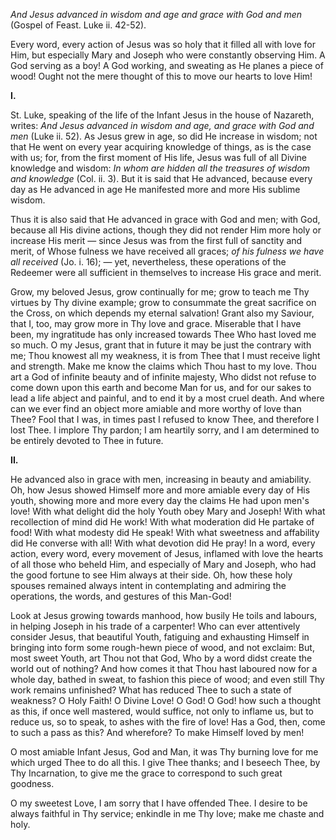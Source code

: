 
*And Jesus advanced in wisdom and age and grace with God and men* (Gospel of Feast. Luke ii. 42-52).

Every word, every action of Jesus was so holy that it filled all with love for Him, but especially Mary and Joseph who were constantly observing Him. A God serving as a boy! A God working, and sweating as He planes a piece of wood! Ought not the mere thought of this to move our hearts to love Him!

**I\.**

St. Luke, speaking of the life of the Infant Jesus in the house of Nazareth, writes: *And Jesus advanced in wisdom and age, and grace with God and men* (Luke ii. 52). As Jesus grew in age, so did He increase in wisdom; not that He went on every year acquiring knowledge of things, as is the case with us; for, from the first moment of His life, Jesus was full of all Divine knowledge and wisdom: *In whom are hidden all the treasures of wisdom and knowledge* (Col. ii. 3). But it is said that He advanced, because every day as He advanced in age He manifested more and more His sublime wisdom.

Thus it is also said that He advanced in grace with God and men; with God, because all His divine actions, though they did not render Him more holy or increase His merit — since Jesus was from the first full of sanctity and merit, of Whose fulness we have received all graces; *of his fulness we have all received* (Jo. i. 16); — yet, nevertheless, these operations of the Redeemer were all sufficient in themselves to increase His grace and merit.

Grow, my beloved Jesus, grow continually for me; grow to teach me Thy virtues by Thy divine example; grow to consummate the great sacrifice on the Cross, on which depends my eternal salvation! Grant also my Saviour, that I, too, may grow more in Thy love and grace. Miserable that I have been, my ingratitude has only increased towards Thee Who hast loved me so much. O my Jesus, grant that in future it may be just the contrary with me; Thou knowest all my weakness, it is from Thee that I must receive light and strength. Make me know the claims which Thou hast to my love. Thou art a God of infinite beauty and of infinite majesty, Who didst not refuse to come down upon this earth and become Man for us, and for our sakes to lead a life abject and painful, and to end it by a most cruel death. And where can we ever find an object more amiable and more worthy of love than Thee? Fool that I was, in times past I refused to know Thee, and therefore I lost Thee. I implore Thy pardon; I am heartily sorry, and I am determined to be entirely devoted to Thee in future.

**II\.**

He advanced also in grace with men, increasing in beauty and amiability. Oh, how Jesus showed Himself more and more amiable every day of His youth, showing more and more every day the claims He had upon men\'s love! With what delight did the holy Youth obey Mary and Joseph! With what recollection of mind did He work! With what moderation did He partake of food! With what modesty did He speak! With what sweetness and affability did He converse with all! With what devotion did He pray! In a word, every action, every word, every movement of Jesus, inflamed with love the hearts of all those who beheld Him, and especially of Mary and Joseph, who had the good fortune to see Him always at their side. Oh, how these holy spouses remained always intent in contemplating and admiring the operations, the words, and gestures of this Man-God!

Look at Jesus growing towards manhood, how busily He toils and labours, in helping Joseph in his trade of a carpenter! Who can ever attentively consider Jesus, that beautiful Youth, fatiguing and exhausting Himself in bringing into form some rough-hewn piece of wood, and not exclaim: But, most sweet Youth, art Thou not that God, Who by a word didst create the world out of nothing? And how comes it that Thou hast laboured now for a whole day, bathed in sweat, to fashion this piece of wood; and even still Thy work remains unfinished? What has reduced Thee to such a state of weakness? O Holy Faith! O Divine Love! O God! O God! how such a thought as this, if once well mastered, would suffice, not only to inflame us, but to reduce us, so to speak, to ashes with the fire of love! Has a God, then, come to such a pass as this? And wherefore? To make Himself loved by men!

O most amiable Infant Jesus, God and Man, it was Thy burning love for me which urged Thee to do all this. I give Thee thanks; and I beseech Thee, by Thy Incarnation, to give me the grace to correspond to such great goodness.

O my sweetest Love, I am sorry that I have offended Thee. I desire to be always faithful in Thy service; enkindle in me Thy love; make me chaste and holy.

